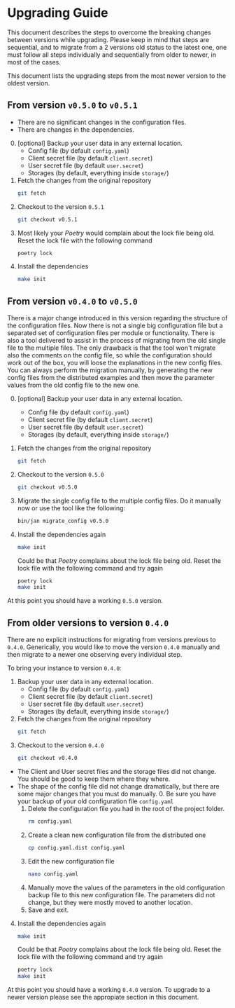 # Upgrading Guide

This document describes the steps to overcome the breaking changes between versions while upgrading.
Please keep in mind that steps are sequential, and to migrate from a 2 versions old status to the latest one, one must follow all steps individually and sequentially from older to newer, in most of the cases.

This document lists the upgrading steps from the most newer version to the oldest version.

## From version `v0.5.0` to `v0.5.1`

- There are no significant changes in the configuration files.
- There are changes in the dependencies.

0. [optional] Backup your user data in any external location.
    - Config file (by default `config.yaml`)
    - Client secret file (by default `client.secret`)
    - User secret file (by default `user.secret`)
    - Storages (by default, everything inside `storage/`)
1. Fetch the changes from the original repository
    ```bash
    git fetch
    ```
2. Checkout to the version `0.5.1`
    ```bash
    git checkout v0.5.1
    ```
3. Most likely your *Poetry* would complain about the lock file being old. Reset the lock file with the following command
    ```bash
    poetry lock 
    ```
4. Install the dependencies
    ```bash
    make init 
    ```


## From version `v0.4.0` to `v0.5.0`

There is a major change introduced in this version regarding the structure of the configuration files. Now there is not a single big configuration file but a separated set of configuration files per module or functionality.
There is also a tool delivered to assist in the process of migrating from the old single file to the multiple files. The only drawback is that the tool won't migrate also the comments on the config file, so while the configuration should work out of the box, you will loose the explanations in the new config files. You can always perform the migration manually, by generating the new config files from the distributed examples and then move the parameter values from the old config file to the new one.

0. [optional] Backup your user data in any external location.
    - Config file (by default `config.yaml`)
    - Client secret file (by default `client.secret`)
    - User secret file (by default `user.secret`)
    - Storages (by default, everything inside `storage/`)
1. Fetch the changes from the original repository
    ```bash
    git fetch
    ```
2. Checkout to the version `0.5.0`
    ```bash
    git checkout v0.5.0
    ```
3. Migrate the single config file to the multiple config files. Do it manually now or use the tool like the following:
    ```bash
    bin/jan migrate_config v0.5.0
    ```
4. Install the dependencies again
    ```bash
    make init 
    ```

    Could be that *Poetry* complains about the lock file being old. Reset the lock file with the following command and try again
    ```bash
    poetry lock 
    make init
    ```

At this point you should have a working `0.5.0` version.


## From older versions to version `0.4.0`

There are no explicit instructions for migrating from versions previous to `0.4.0`.
Generically, you would like to move the version `0.4.0` manually and then migrate to a newer one observing every individual step.

To bring your instance to version `0.4.0`:
1. Backup your user data in any external location.
    - Config file (by default `config.yaml`)
    - Client secret file (by default `client.secret`)
    - User secret file (by default `user.secret`)
    - Storages (by default, everything inside `storage/`)
2. Fetch the changes from the original repository
    ```bash
    git fetch
    ```
3. Checkout to the version `0.4.0`
    ```bash
    git checkout v0.4.0
    ```

* The Client and User secret files and the storage files did not change. You should be good to keep them where they where.
* The shape of the config file did not change dramatically, but there are some major changes that you must do manually.
    0. Be sure you have your backup of your old configuration file `config.yaml`
    1. Delete the configuration file you had in the root of the project folder.
        ```bash
        rm config.yaml
        ```
    2. Create a clean new configuration file from the distributed one
        ```bash
        cp config.yaml.dist config.yaml
        ```
    3. Edit the new configuration file
        ```bash
        nano config.yaml
        ```
    4. Manually move the values of the parameters in the old configuration backup file to this new configuration file. The parameters did not change, but they were mostly moved to another location.
    5. Save and exit.

4. Install the dependencies again
    ```bash
    make init 
    ```

    Could be that *Poetry* complains about the lock file being old. Reset the lock file with the following command and try again
    ```bash
    poetry lock 
    make init
    ```

At this point you should have a working `0.4.0` version. To upgrade to a newer version please see the appropiate section in this document.